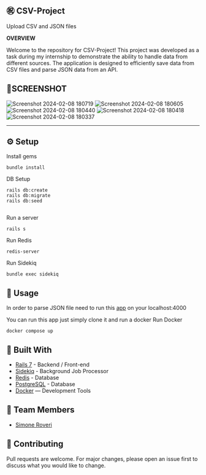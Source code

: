 
㊗️ CSV-Project
---

Upload CSV and JSON files

**OVERVIEW**

Welcome to the repository for CSV-Project! This project was developed as a task during my internship to demonstrate the ability to handle data from different sources. The application is designed to efficiently save data from CSV files and parse JSON data from an API.

📱SCREENSHOT
---
![Screenshot 2024-02-08 180719](https://github.com/Roveri91/csv-project/assets/105217392/54e792da-fb9f-4253-835b-4a41d8ef8410)
![Screenshot 2024-02-08 180605](https://github.com/Roveri91/csv-project/assets/105217392/77e57b6d-45a2-4a4a-aea3-0d0a7db2e08b)
![Screenshot 2024-02-08 180440](https://github.com/Roveri91/csv-project/assets/105217392/97ba7e13-5dcf-4ef3-be4c-63ed0fe4046b)
![Screenshot 2024-02-08 180418](https://github.com/Roveri91/csv-project/assets/105217392/cc6038e7-8215-4546-9203-7368cee9dcb2)
![Screenshot 2024-02-08 180337](https://github.com/Roveri91/csv-project/assets/105217392/3b932567-ea47-494e-9a0d-5f8a0a2e22e2)

---

⚙️ Setup
---
Install gems

```
bundle install
```
DB Setup

```
rails db:create
rails db:migrate
rails db:seed
  
```

Run a server

```
rails s
```
Run Redis

```
redis-server
```

Run Sidekiq

```
bundle exec sidekiq
```



📕 Usage
---
In order to parse JSON file need to run this [app](https://github.com/murajun1978/example-mock-api) on your localhost:4000

You can run this app just simply clone it and run a docker
Run Docker

```
docker compose up
```



🔨 Built With
---
+ [Rails 7](https://guides.rubyonrails.org/) - Backend / Front-end
+ [Sidekiq](https://sidekiq.org/) - Background Job Processor
+ [Redis](https://redis.io/) - Database
+ [PostgreSQL](https://www.postgresql.org/) - Database
+ [Docker](https://www.docker.com/) — Development Tools


🗿 Team Members
---
* [Simone Roveri](https://www.linkedin.com/in/simone-roveri/)

💅 Contributing
---
Pull requests are welcome. For major changes, please open an issue first to discuss what you would like to change.
